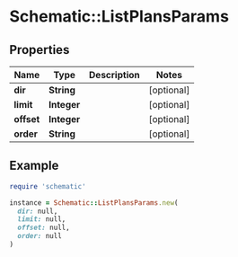 # Schematic::ListPlansParams

## Properties

| Name | Type | Description | Notes |
| ---- | ---- | ----------- | ----- |
| **dir** | **String** |  | [optional] |
| **limit** | **Integer** |  | [optional] |
| **offset** | **Integer** |  | [optional] |
| **order** | **String** |  | [optional] |

## Example

```ruby
require 'schematic'

instance = Schematic::ListPlansParams.new(
  dir: null,
  limit: null,
  offset: null,
  order: null
)
```

